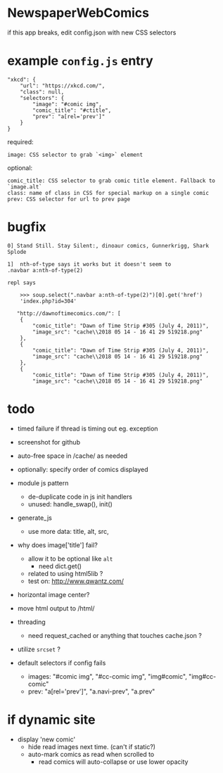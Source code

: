 # NewspaperWebComics

if this app breaks, edit config.json with new CSS selectors


# example `config.js` entry

    "xkcd": {
        "url": "https://xkcd.com/",
        "class": null,
        "selectors": {
            "image": "#comic img",
            "comic_title": "#ctitle",
            "prev": "a[rel='prev']"
        }
    }

required:

    image: CSS selector to grab `<img>` element

optional:

    comic_title: CSS selector to grab comic title element. Fallback to `image.alt`
    class: name of class in CSS for special markup on a single comic
    prev: CSS selector for url to prev page

# bugfix

    0] Stand Still. Stay Silent:, dinoaur comics, Gunnerkrigg, Shark Splode

    1]  nth-of-type says it works but it doesn't seem to 
    .navbar a:nth-of-type(2)      
    
    repl says
        
        >>> soup.select(".navbar a:nth-of-type(2)")[0].get('href')
        'index.php?id=304'

       "http://dawnoftimecomics.com/": [
        {
            "comic_title": "Dawn of Time Strip #305 (July 4, 2011)",
            "image_src": "cache\\2018 05 14 - 16 41 29 519218.png"
        },
        {
            "comic_title": "Dawn of Time Strip #305 (July 4, 2011)",
            "image_src": "cache\\2018 05 14 - 16 41 29 519218.png"
        },
        {
            "comic_title": "Dawn of Time Strip #305 (July 4, 2011)",
            "image_src": "cache\\2018 05 14 - 16 41 29 519218.png"


# todo

- timed failure if thread is timing out eg. exception
- screenshot for github
- auto-free space in /cache/ as needed
- optionally: specify order of comics displayed
- module js pattern
    - de-duplicate code in js init handlers
    - unused: handle_swap(), init()

- generate_js
    - use more data: title, alt, src, 

- why does image['title'] fail?
    - allow it to be optional like `alt`
        - need dict.get()
    - related to using html5lib ?
    - test on: http://www.qwantz.com/

- horizontal image center?
- move html output to /html/

- threading
    - need request_cached or anything that touches cache.json ?
    
- utilize `srcset` ?

- default selectors if config fails
    - images:
        "#comic img", "#cc-comic img", "img#comic", "img#cc-comic"
    - prev:
        "a[rel='prev']", "a.navi-prev", "a.prev"

    
# if dynamic site

- display 'new comic'
    - hide read images next time. (can't if static?)
    - auto-mark comics as read when scrolled to
        - read comics will auto-collapse or use lower opacity
